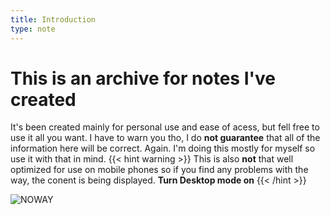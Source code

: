 ```yaml
---
title: Introduction
type: note
---
```


# This is an archive for notes I've created
It's been created mainly for personal use and ease of acess, but fell free to use it all you want. I have to warn you tho, I do **not guarantee** that all of the information here will be correct. Again. I'm doing this mostly for myself so use it with that in mind.
{{< hint warning >}}
This is also **not** that well optimized for use on mobile phones so if you find any problems with the way, the conent is being displayed. **Turn Desktop mode on**
{{< /hint >}}

![NOWAY](https://media.discordapp.net/attachments/508354456392302603/1157409150234534009/6woq7y.png?ex=651880c5&is=65172f45&hm=c7763509f2aa3444fbae65df0e44149af57812e756b72166e54944f6a691f13f&=)


